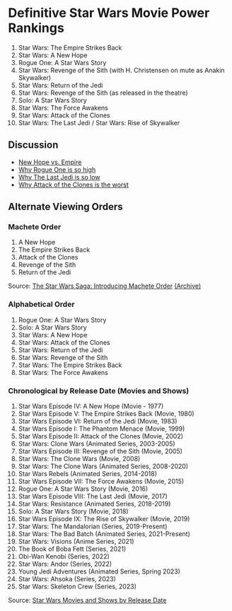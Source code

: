 # Definitive Star Wars Movie Power Rankings

1. Star Wars: The Empire Strikes Back
2. Star Wars: A New Hope
3. Rogue One: A Star Wars Story
4. Star Wars: Revenge of the Sith (with H. Christensen on mute as Anakin Skywalker)
5. Star Wars: Return of the Jedi
6. Star Wars: Revenge of the Sith (as released in the theatre)
7. Solo: A Star Wars Story
8. Star Wars: The Force Awakens
9. Star Wars: Attack of the Clones
10. Star Wars: The Last Jedi / Star Wars: Rise of Skywalker


## Discussion
* [New Hope vs. Empire](new_hope_vs_empire.md)
* [Why Rogue One is so high](why_rogue_one_is_so_high.md)
* [Why The Last Jedi is so low](the_last_jedi.md)
* [Why Attack of the Clones is the worst](clones.md)


## Alternate Viewing Orders

### Machete Order

1. A New Hope
2. The Empire Strikes Back
3. Attack of the Clones
4. Revenge of the Sith
5. Return of the Jedi

Source: [The Star Wars Saga: Introducing Machete Order](http://www.nomachetejuggling.com/2011/11/11/the-star-wars-saga-suggested-viewing-order/)  [(Archive)](https://archive.is/FXYBd)

### Alphabetical Order
1. Rogue One: A Star Wars Story
2. Solo: A Star Wars Story
3. Star Wars: A New Hope
4. Star Wars: Attack of the Clones
5. Star Wars: Return of the Jedi
6. Star Wars: Revenge of the Sith
7. Star Wars: The Empire Strikes Back
8. Star Wars: The Force Awakens

### Chronological by Release Date (Movies and Shows)

1. Star Wars Episode IV: A New Hope (Movie - 1977)
2. Star Wars Episode V: The Empire Strikes Back (Movie, 1980)
3. Star Wars Episode VI: Return of the Jedi (Movie, 1983)
4. Star Wars Episode I: The Phantom Menace (Movie, 1999)
5. Star Wars Episode II: Attack of the Clones (Movie, 2002)
6. Star Wars: Clone Wars (Animated Series, 2003-2005)
7. Star Wars Episode III: Revenge of the Sith (Movie, 2005)
8. Star Wars: The Clone Wars (Movie, 2008)
9. Star Wars: The Clone Wars (Animated Series, 2008-2020)
10. Star Wars Rebels (Animated Series, 2014-2018)
11. Star Wars Episode VII: The Force Awakens (Movie, 2015)
12. Rogue One: A Star Wars Story (Movie, 2016)
13. Star Wars Episode VIII: The Last Jedi (Movie, 2017)
14. Star Wars: Resistance (Animated Series, 2018-2019)
15. Solo: A Star Wars Story (Movie, 2018)
16. Star Wars Episode IX: The Rise of Skywalker (Movie, 2019)
17. Star Wars: The Mandalorian (Series, 2019-Present)
18. Star Wars: The Bad Batch (Animated Series, 2021-Present)
19. Star Wars: Visions (Anime Series, 2021)
20. The Book of Boba Fett (Series, 2021)
21. Obi-Wan Kenobi (Series, 2022)
22. Star Wars: Andor (Series, 2022)
23. Young Jedi Adventures (Animated Series, Spring 2023)
24. Star Wars: Ahsoka (Series, 2023)
25. Star Wars: Skeleton Crew (Series, 2023)

Source: [Star Wars Movies and Shows by Release Date](https://www.ign.com/articles/star-wars-movies-tv-shows-chronological-order)
